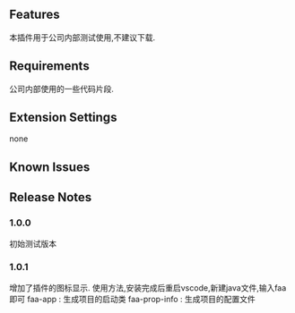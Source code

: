 ## Features

本插件用于公司内部测试使用,不建议下载.

## Requirements

公司内部使用的一些代码片段.

## Extension Settings

none

## Known Issues

## Release Notes

### 1.0.0

初始测试版本

### 1.0.1

增加了插件的图标显示.
使用方法,安装完成后重启vscode,新建java文件,输入faa即可
faa-app : 生成项目的启动类
faa-prop-info : 生成项目的配置文件



